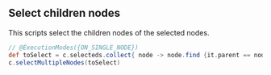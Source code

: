 ## Select children nodes

This scripts select the children nodes of the selected nodes.

```groovy
// @ExecutionModes({ON_SINGLE_NODE})
def toSelect = c.selecteds.collect{ node -> node.find {it.parent == node} }.sum()
c.selectMultipleNodes(toSelect)
```

